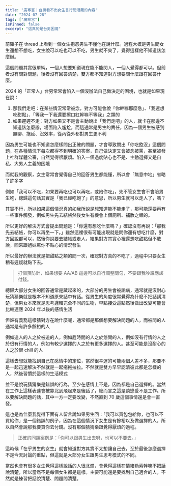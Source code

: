```yaml
---
title: "廣寒宮｜台男看不出女生言行間潛藏的內容"
date: "2024-07-28"
tags: ["廣寒宮"]
isPinned: false
excerpt: "這真的是台男困境"
---
```

前陣子在 thread 上看到一個女生抱怨男生不懂他在說什麼。過程大概是男生問女生還想不想吃，女生說可以吃也可以不吃，男生就不爽了，覺得這樣他不知道該怎麼辦。

這個問題其實很單純，一個人想要知道現在能不能閃人，一個人覺得都可以。但前者沒有問對問題，後者沒有回答清楚，雙方都不知道對方想要問什麼跟在回答什麼。

2024 的「正常人」台男常常會陷入一個沒辦法自己做決定的困境，也就是如果現在說：

1. 那我們走吧：在某些情況常常被念，對方可能會說「你幹嘛那麼急」、「我還想吃甜點」、「等我一下我還要擦口紅幹嘛不等我」之類的
2. 如果遲遲不走：對方如果又不是會主動說出「我們走吧」的人，就卡在那邊不知道該怎麼辦，場面陷入尷尬，而這通常是男生的責任，因為一個男生被感到無聊、拖延、沒效率，從內從外都對男生更不利

因為男生可能也不知道怎麼樣問出正確的問題，才會導致問出「你吃飽沒」這個問題，在各種情況下每次都得不到明確的答案，自己做決定又會被念被罵，甚至被發上社群媒體公審，自然覺得很厭煩。陷入一個過度貼心也不是、主動選擇又是自私、大男人主義的困境

而就我的觀察，女生常常會覺得自己的回答男生都能懂，所以會「無意中地」省略了許多字

例如「我可以不吃，如果要再吃也可以再吃，或陪你吃」，先不管女生會不會陪男生吃，總歸這句話其實是「我已經吃飽了」的意思，所以男生就可以走人了，嗎？

其實不行，所以如果這個情況真的如我所說是想知道能不能走了，那可能還要再有一些事件觸發，例如男生先去結帳然後女生有機會上個廁所、補妝之類的。

所以更好的解決方式會提出問題是：「你還有想吃什麼嗎？」確認沒有再說：「那我先去結帳，你可以再坐一下。」雖然這裡很有可能出現就是問你還有想吃什麼，對方回說都可以，然後你說要去結帳或走人，結果對方其實心裡還想吃甜點但不敢說，回來跟姐妹罵你不貼心的情況發生

所以最好的辦法就是把甜點之類的問一次，確認對方真的不吃了，過程中只要女生稍有遲疑就點下去。

> 打個預防針，如果想要 AA/AB 這邊可以自行調整問句，不要跟我吵誰應該付錢。

總歸大部分女生的回答通常是藏起來的，大部分的男生會被詬病，通常就是沒耐心玩猜猜樂就是根本不知道原來話中有話。從男生的角度很常覺得為什麼不把話講清楚，但男女本來就是思考邏輯完全不同的生物，早點接受這點然後做出改變可能會比較適應 2024 年以後的感情生活

但誰有義務這樣猜對方在說什麼呢，通常都是那個想要解決問題的人，而被問的人通常是有許多餘裕的人

例如追人的人之於被追的人，例如趕時間的人之於悠閒的人，例如沒有行情的人之於很有行情的人，例如有較少選擇的人之於有更多選擇的人。甚至可能是沒耐心的人之於很 chill 的人

這樣去想就能找到自己在感情中的定位，當然很幸運的可能兩個人差不多，那要不是一起迅速解決不然就是一起拖拖拉拉。不然就是雙方早早認清彼此都是怎樣的人，然後習慣於這樣的生活模式

並不是說玩猜猜樂是錯誤的行為，至少在感情上不是，因為都是自己選擇的。當然在工作上這樣表達會被靠北到飛起來是後話了，總而言之這是談戀愛不是工作。所以要解決問題的話，其中一方一定要改變，不然直到 70 歲這個事情還是會一直發。

這也是為什麼我覺得下面有人留言說如果男生回：「我可以買包包給你，也可以不買給你」是一個錯誤的例子，因為在這個情況下女生是有餘裕以及做選擇的人，所以自然會說那我要買你去付錢。沒有那個猜猜樂跟覺得厭煩的過程。

> 正確的同類案例是：「你可以跟男生出去呀，也可以不要去。」

這時候「在乎男生的女生」就會知道對方其實不太想讓自己去，至於最後怎麼選擇不是今天討論的重點，但這就是大部分女生跟男生思考模式的不同。

當然也會有很多女生覺得這樣說話的人很北爛，會覺得這樣在情緒勒索幹嘛不把話說清楚，所以當然不是每個女生都是這樣。主要可能還是要找到自己適合的人，不然就是練習把話說清楚、問題問清楚。


